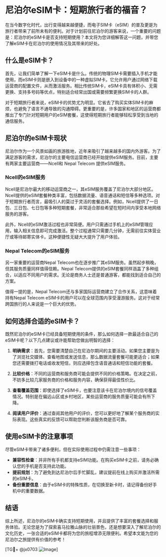 # 尼泊尔eSIM卡：短期旅行者的福音？

在当今数字化时代，出行变得越来越便捷，而电子SIM卡（eSIM）的普及更是为旅行者带来了前所未有的便利。对于计划前往尼泊尔的游客来说，一个重要的问题是：尼泊尔的eSIM卡是否支持短期使用？本文将为您详细解答这一问题，并带您了解eSIM卡在尼泊尔的使用情况及其带来的好处。

## 什么是eSIM卡？

首先，让我们简单了解一下eSIM卡是什么。传统的物理SIM卡需要插入手机才能使用，而eSIM卡则是嵌入到设备中的一种虚拟SIM卡。它允许用户通过网络下载运营商的配置文件，从而激活服务。相比传统SIM卡，eSIM卡具有体积小、无需更换、支持多号码等优点，特别适合经常出国或需要频繁更换SIM卡的人群。

对于短期旅行者来说，eSIM卡的优势尤为明显。它省去了购买实体SIM卡的麻烦，也避免了语言不通导致的沟通障碍。更重要的是，许多国家和地区的运营商都推出了专门针对短期用户的eSIM套餐，这使得短期旅行者能够轻松享受到当地的通信服务。

## 尼泊尔的eSIM卡现状

尼泊尔作为一个风景如画的旅游胜地，近年来吸引了越来越多的国内外游客。为了满足游客的需求，尼泊尔的主要电信运营商已经开始提供eSIM服务。目前，主要有两家主要运营商——Ncell和 Nepal Telecom 提供eSIM服务。

### Ncell的eSIM服务

Ncell是尼泊尔最大的移动运营商之一，其eSIM服务覆盖了尼泊尔大部分地区。Ncell提供的eSIM套餐种类丰富，包括数据流量、语音通话和短信等多种选项。对于短期旅行者而言，最吸引人的莫过于灵活的套餐选择。例如，Ncell提供了一日包、三日包、七日包等多种短期套餐，非常适合那些希望在短时间内享受本地网络服务的游客。

此外，Ncell的eSIM激活过程也非常简便。用户只需通过手机上的eSIM管理应用，输入相关信息即可完成激活。整个过程通常只需要几分钟，无需前往实体营业厅或等待邮寄实体卡。这种便捷性无疑大大提升了用户体验。

### Nepal Telecom的eSIM服务

另一家重要的运营商Nepal Telecom也在逐步推广其eSIM服务。虽然起步稍晚，但其服务质量同样值得信赖。Nepal Telecom提供的eSIM套餐同样涵盖了多种组合，以适应不同用户的需求。无论是商务人士还是普通游客，都能找到适合自己的方案。

值得一提的是，Nepal Telecom还与多家国际运营商建立了合作关系，这意味着持有Nepal Telecom eSIM卡的用户可以在全球范围内享受漫游服务。这对于经常跨国旅行的人来说是一个巨大的优势。

## 如何选择合适的eSIM卡？

既然尼泊尔的eSIM卡已经具备短期使用的条件，那么如何选择一款最适合自己的eSIM卡呢？以下几点建议或许能帮助您做出明智的选择：

1. **明确需求**：首先，您需要清楚自己在尼泊尔期间的主要活动。如果您主要是为了浏览社交媒体、查看地图或发送信息，那么数据流量套餐可能更适合；如果您还需要拨打电话或收发短信，则应选择包含语音通话和短信功能的套餐。

2. **比较价格**：不同的运营商和服务商可能会提供不同的价格策略。在决定之前，不妨多比较几家服务商的价格和服务内容，确保获得最佳性价比。

3. **查看覆盖范围**：即使选择了eSIM卡，也要注意该卡在尼泊尔境内的信号覆盖情况。特别是在偏远山区或乡村地区，某些运营商的服务质量可能会有所下降。

4. **阅读用户评价**：通过查阅其他用户的评价，您可以更好地了解某个服务商的实际表现。这些真实的反馈可以帮助您判断该服务商是否可靠。

## 使用eSIM卡的注意事项

尽管eSIM卡带来了诸多便利，但在实际使用过程中仍需注意一些事项：

- **兼容性检查**：并非所有手机都支持eSIM功能。在购买eSIM卡之前，请务必确认您的手机是否支持此功能。
- **提前规划**：为了避免到达尼泊尔后手忙脚乱，建议提前在线上购买并激活所需的eSIM卡。
- **备份重要信息**：由于eSIM卡的特殊性质，在切换至新卡时，请记得备份好手机中的重要数据。

## 结语

综上所述，尼泊尔的eSIM卡确实支持短期使用，并且提供了丰富的套餐选择和服务体验。无论您是为了探索喜马拉雅山脉的壮丽景色，还是想要深入了解尼泊尔的文化历史，一张合适的eSIM卡都将为您的旅程增添无限便利。希望本文能为您的尼泊尔之旅提供有价值的参考！

[TG💪+ @jx0703 ![Image](https://github.com/user-attachments/assets/dbca1d08-cadb-493c-b0ec-ad6f7a83f270)]